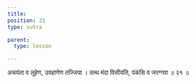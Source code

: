 ```yaml
---
title: 
position: 21
type: sutra

parent:
  type: lesson

---
```


अचयंता व लूहेण, उवहाणेण तज्जिया । 
तत्थ मंदा विसीयंति, पंकंसि व जरग्गवा ॥ २१ ॥